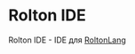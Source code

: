 # Rolton IDE
Rolton IDE - IDE для <a href = "https://github.com/KirillMos1/RoltonLang">RoltonLang</a>
